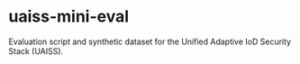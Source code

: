 # uaiss-mini-eval
Evaluation script and synthetic dataset for the Unified Adaptive IoD Security Stack (UAISS).
